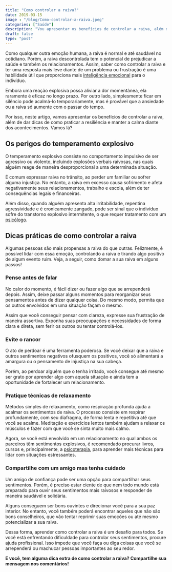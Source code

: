 ```yaml
---
title: "Como controlar a raiva?"
date: 2019-03-15
image : "/blog/Como-controlar-a-raiva.jpeg"
categories: ["Saúde"]
description: "Vou apresentar os benefícios de controlar a raiva, além de dar dicas de como praticar a resiliência e manter a calma diante dos acontecimentos. Vamos lá?"
draft: false
type: "post"
---
```


Como qualquer outra emoção humana, a raiva é normal e até saudável no cotidiano. Porém, a raiva descontrolada tem o potencial de prejudicar a saúde e também os relacionamentos. Assim, saber como controlar a raiva e ter uma resposta mais leve diante de um problema ou frustração é uma habilidade útil que proporciona mais [inteligência emocional](/desenvolver-inteligencia-emocional/) para o indivíduo.

Embora uma reação explosiva possa aliviar a dor momentânea, ela raramente é eficaz no longo prazo. Por outro lado, simplesmente ficar em silêncio pode acalmá-lo temporariamente, mas é provável que a ansiedade ou a raiva só aumente com o passar do tempo.

Por isso, neste artigo, vamos apresentar os benefícios de controlar a raiva, além de dar dicas de como praticar a resiliência e manter a calma diante dos acontecimentos. Vamos lá?

 

## Os perigos do temperamento explosivo

O temperamento explosivo consiste no comportamento impulsivo de ser agressivo ou violento, incluindo explosões verbais raivosas, nas quais alguém reage de maneira desproporcional a uma determinada situação.

É comum expressar raiva no trânsito, ao perder um familiar ou sofrer alguma injustiça. No entanto, a raiva em excesso causa sofrimento e afeta negativamente seus relacionamentos, trabalho e escola, além de ter consequências legais e financeiras.

Além disso, quando alguém apresenta alta irritabilidade, repentina agressividade e é cronicamente zangado, pode ser sinal que o indivíduo sofre do transtorno explosivo intermitente, o que requer tratamento com um [psicólogo](/pra-que-serve-um-psicologo-clinico/).

 

## Dicas práticas de como controlar a raiva

Algumas pessoas são mais propensas a raiva do que outras. Felizmente, é possível lidar com essa emoção, controlando a raiva e tirando algo positivo de algum evento ruim. Veja, a seguir, como domar a sua raiva em alguns passos!

### Pense antes de falar

No calor do momento, é fácil dizer ou fazer algo que se arrependerá depois. Assim, deixe passar alguns momentos para reorganizar seus pensamentos antes de dizer qualquer coisa. Do mesmo modo, permita que os outros envolvidos em uma situação façam o mesmo.

Assim que você conseguir pensar com clareza, expresse sua frustração de maneira assertiva. Exponha suas preocupações e necessidades de forma clara e direta, sem ferir os outros ou tentar controlá-los.

### Evite o rancor

O ato de perdoar é uma ferramenta poderosa. Se você deixar que a raiva e outros sentimentos negativos ofusquem os positivos, você só alimentará a amargura ou o pensamento de injustiça na sua cabeça.

Porém, ao perdoar alguém que o tenha irritado, você consegue até mesmo ser grato por aprender algo com aquela situação e ainda tem a oportunidade de fortalecer um relacionamento.

### Pratique técnicas de relaxamento

Métodos simples de relaxamento, como respiração profunda ajuda a acalmar os sentimentos de raiva. O processo consiste em respirar profundamente, com seu diafragma, de forma lenta e repetitiva até que você se acalme. Meditação e exercícios lentos também ajudam a relaxar os músculos e fazer com que você se sinta muito mais calmo.

Agora, se você está envolvido em um relacionamento no qual ambos os parceiros têm sentimentos explosivos, é recomendado procurar livros, cursos e, principalmente, a [psicoterapia](/quanto-tempo-dura-psicoterapia/), para aprender mais técnicas para lidar com situações estressantes.

### Compartilhe com um amigo mas tenha cuidado

Um amigo de confiança pode ser uma opção para compartilhar seus sentimentos. Porém, é preciso estar ciente de que nem todo mundo está preparado para ouvir seus sentimentos mais raivosos e responder de maneira saudável e solidária.

Alguns conseguem ser bons ouvintes e direcionar você para a sua paz interior. No entanto, você também poderá encontrar aqueles que não são bons conselheiros, que vão tentar reprimir suas emoções ou até mesmo potencializar a sua raiva.

Dessa forma, aprender como controlar a raiva é um desafio para todos. Se você está enfrentando dificuldade para controlar seus sentimentos, procure ajuda profissional. Isso impede que você faça ou diga coisas que você se arrependerá ou machucar pessoas importantes ao seu redor.

**E você, tem alguma dica extra de como controlar a raiva? Compartilhe sua mensagem nos comentários!**